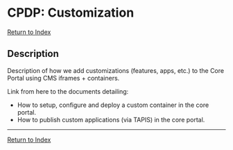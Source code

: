 # CPDP: Customization

[Return to Index](../index.md)

## Description

Description of how we add customizations (features, apps, etc.) to the Core Portal using CMS iframes + containers.

Link from here to the documents detailing:

- How to setup, configure and deploy a custom container in the core portal.
- How to publish custom applications (via TAPIS) in the core portal.







---

[Return to Index](../index.md)
